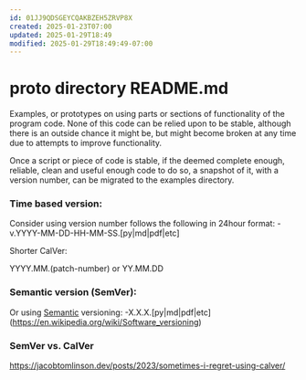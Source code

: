 ```yaml
---
id: 01JJ9QDSGEYCQAKBZEH5ZRVP8X
created: 2025-01-23T07:00
updated: 2025-01-29T18:49
modified: 2025-01-29T18:49:49-07:00
---
```

# proto directory README.md

Examples, or prototypes on using parts or sections of functionality of the program code.  None of this code can be relied upon to be stable, although there is an outside chance it might be, but might become broken at any time due to attempts to improve functionality.

Once a script or piece of code is stable, if the deemed complete enough, reliable, clean and useful enough code to do so, a snapshot of it, with a version number, can be migrated to the examples directory.

### Time based version:

Consider using version number follows the following in 24hour format: 
-v.YYYY-MM-DD-HH-MM-SS.[py|md|pdf|etc]

Shorter CalVer:

YYYY.MM.(patch-number)
or
YY.MM.DD

### Semantic version (SemVer):

Or using [Semantic](https://semver.org) versioning:
-X.X.X.[py|md|pdf|etc]
(https://en.wikipedia.org/wiki/Software_versioning)

### SemVer vs. CalVer

https://jacobtomlinson.dev/posts/2023/sometimes-i-regret-using-calver/



